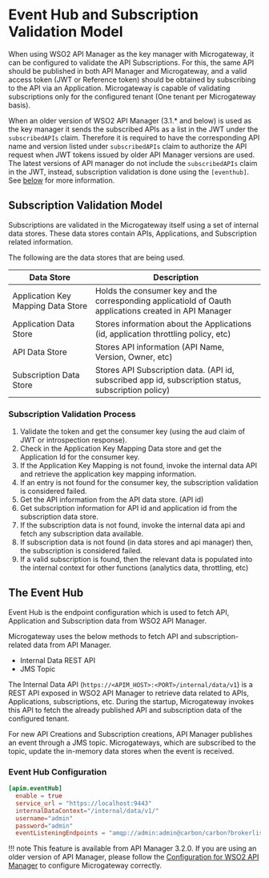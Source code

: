 # Event Hub and Subscription Validation Model

When using WSO2 API Manager as the key manager with Microgateway, it can be configured to validate the API Subscriptions. For this, the same API should be published in both API Manager and Microgateway, and a valid access token (JWT or Reference token) should be obtained by subscribing to the API via an Application. Microgateway is capable of validating subscriptions only for the configured tenant (One tenant per Microgateway basis).

When an older version of WSO2 API Manager (3.1.* and below) is used as the key manager it sends the subscribed APIs as a list in the JWT under the `subscribedAPIs` claim. Therefore it is required to have the corresponding API name and version listed under `subscribedAPIs` claim to authorize the API request when JWT tokens issued by older API Manager versions are used. 
The latest versions of API manager do not include the `subscribedAPIs` claim in the JWT, instead, subscription validation is done using the `[eventhub]`. See [below](#subscription-validation-model) for more information. 

## Subscription Validation Model

Subscriptions are validated in the Microgateway itself using a set of internal data stores. These data stores contain APIs, Applications, and Subscription related information.

The following are the data stores that are being used.

|Data Store|Description|
|----------|-----------|
|Application Key Mapping Data Store|Holds the consumer key and the corresponding applicatioId of Oauth applications created in API Manager|
|Application Data Store|Stores information about the Applications (id, application throttling policy, etc)|
|API Data Store|Stores API information (API Name, Version, Owner, etc)|
|Subscription Data Store|Stores API Subscription data. (API id, subscribed app id, subscription status, subscription policy)|

### Subscription Validation Process

1. Validate the token and get the consumer key (using the aud claim of JWT or introspection response).
2. Check in the Application Key Mapping Data store and get the Application Id for the consumer key.
3. If the Application Key Mapping is not found, invoke the internal data API and retrieve the application key mapping information.
4. If an entry is not found for the consumer key, the subscription validation is considered failed.
5. Get the API information from the API data store. (API id)
6. Get subscription information for API id and application id from the subscription data store.
7. If the subscription data is not found, invoke the internal data api and fetch any subscription data available.
8. If subscription data is not found (in data stores and api manager) then, the subscription is considered failed.
9. If a valid subscription is found, then the relevant data is populated into the internal context for other functions (analytics data, throttling, etc)

## The Event Hub

Event Hub is the endpoint configuration which is used to fetch API, Application and Subscription data from WSO2 API Manager.

Microgateway uses the below methods to fetch API and subscription-related data from API Manager.

- Internal Data REST API
- JMS Topic

The Internal Data API (```https://<APIM_HOST>:<PORT>/internal/data/v1```) is a REST API exposed in WSO2 API Manager to retrieve data related to APIs, Applications, subscriptions, etc. During the startup, Microgateway invokes this API to fetch the already published API and subscription data of the configured tenant.

For new API Creations and Subscription creations, API Manager publishes an event through a JMS topic. Microgateways, which are subscribed to the topic, update the in-memory data stores when the event is received.

### Event Hub Configuration

``` toml
[apim.eventHub]
  enable = true
  service_url = "https://localhost:9443"
  internalDataContext="/internal/data/v1/"
  username="admin"
  password="admin"
  eventListeningEndpoints = "amqp://admin:admin@carbon/carbon?brokerlist='tcp://localhost:5672'"
```

!!! note
    This feature is available from API Manager 3.2.0. If you are using an older version of API Manager, please follow the [Configuration for WSO2 API Manager]({{base_path}}/install-and-setup/configuration-for-wso2-api-manager/) to configure Microgateway correctly.
